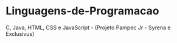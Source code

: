 # Linguagens-de-Programacao
C, Java, HTML, CSS e JavaScript - (Projeto Pampec Jr - Syrena e Exclusivus)
